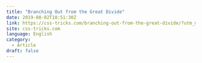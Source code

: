 ```yaml
---
title: "Branching Out from the Great Divide"
date: 2019-08-02T18:51:30Z
link: https://css-tricks.com/branching-out-from-the-great-divide/?utm_medium=RSS&utm_source=news.12bit.vn
site: css-tricks.com
language: English
category:
  - Article
draft: false
---
```

